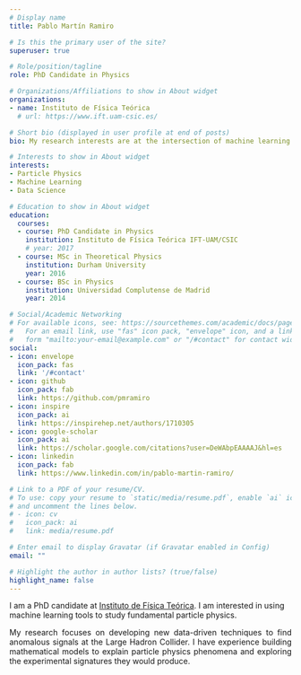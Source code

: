```yaml
---
# Display name
title: Pablo Martín Ramiro

# Is this the primary user of the site?
superuser: true

# Role/position/tagline
role: PhD Candidate in Physics

# Organizations/Affiliations to show in About widget
organizations:
- name: Instituto de Física Teórica
  # url: https://www.ift.uam-csic.es/

# Short bio (displayed in user profile at end of posts)
bio: My research interests are at the intersection of machine learning and particle physics

# Interests to show in About widget
interests:
- Particle Physics
- Machine Learning
- Data Science

# Education to show in About widget
education:
  courses:
  - course: PhD Candidate in Physics
    institution: Instituto de Física Teórica IFT-UAM/CSIC
    # year: 2017
  - course: MSc in Theoretical Physics
    institution: Durham University
    year: 2016
  - course: BSc in Physics
    institution: Universidad Complutense de Madrid
    year: 2014

# Social/Academic Networking
# For available icons, see: https://sourcethemes.com/academic/docs/page-builder/#icons
#   For an email link, use "fas" icon pack, "envelope" icon, and a link in the
#   form "mailto:your-email@example.com" or "/#contact" for contact widget.
social:
- icon: envelope
  icon_pack: fas
  link: '/#contact'
- icon: github
  icon_pack: fab
  link: https://github.com/pmramiro
- icon: inspire
  icon_pack: ai
  link: https://inspirehep.net/authors/1710305
- icon: google-scholar
  icon_pack: ai
  link: https://scholar.google.com/citations?user=DeWAbpEAAAAJ&hl=es
- icon: linkedin
  icon_pack: fab
  link: https://www.linkedin.com/in/pablo-martin-ramiro/

# Link to a PDF of your resume/CV.
# To use: copy your resume to `static/media/resume.pdf`, enable `ai` icons in `params.toml`, 
# and uncomment the lines below.
# - icon: cv
#   icon_pack: ai
#   link: media/resume.pdf

# Enter email to display Gravatar (if Gravatar enabled in Config)
email: ""

# Highlight the author in author lists? (true/false)
highlight_name: false
---
```


I am a PhD candidate at [Instituto de Física Teórica](https://www.ift.uam-csic.es/). I am interested in using machine learning tools to study fundamental particle physics.

<div align="justify">My research focuses on developing new data-driven techniques to find anomalous signals at the Large Hadron Collider. I have experience building mathematical models to explain particle physics phenomena and exploring the experimental signatures they would produce.</div>
